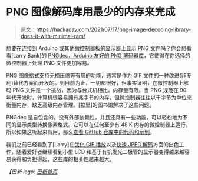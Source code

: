 # PNG 图像解码库用最少的内存来完成

> 原文：<https://hackaday.com/2021/07/17/png-image-decoding-library-does-it-with-minimal-ram/>

想要在连接到 Arduino 或其他微控制器板的显示器上显示 PNG 文件吗？你会想看看[Larry Bank]的 [PNGdec，Arduino 友好的 PNG 解码器库](https://bitbanksoftware.blogspot.com/2021/05/an-embedded-friendly-png-decoder.html)，它使得在你选择的微控制器上处理 PNG 文件更加容易。

PNG 图像格式支持无损压缩等有用的功能，通常是作为 GIF 文件的一种改进(非专利)替代方案而开发的。到目前为止，一切都很好，但事实证明，在微控制器上解码 PNG 文件是一个挑战，因为与台式机相比，内存量有限。当 PNG 规范在 90 年代开发时，计算机很容易拥有兆字节的内存，但微控制器往往以千字节为单位来衡量内存，缺乏高级内存管理。[拉里]的图书馆解决了这些问题。

PNGdec 是自包含的，没有外部依赖性，并且还具有一些功能，可以轻松地为不同的显示类型转换像素格式。它可以在任何至少有 48 K 内存的微控制器上运行，所以如果这听起来有用，那么[查看 GitHub 仓库中的代码和示例](https://github.com/bitbank2/PNGdec)。

我们之前已经看到了[Larry]在[优化 GIF 播放](https://hackaday.com/2020/08/03/optimizing-gif-playback-for-microcontrollers/)以及[快速 JPEG 解码](https://hackaday.com/2020/08/26/new-arduino-jpeg-library-focuses-on-speed/)方面的出色工作，随着爱好者继续看到小型 LCD 和基于有机发光二极管的显示器变得越来越容易获得和负担得起，这些库的相关性越来越大。

*【巴新 logo: [巴新首页](http://www.libpng.org/pub/png/)*